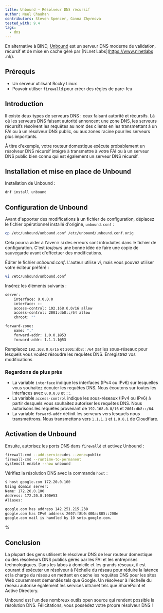```yaml
---
title: Unbound – Résolveur DNS récursif
author: Neel Chauhan
contributors: Steven Spencer, Ganna Zhyrnova
tested_with: 9.4
tags:
  - dns
---
```


En alternative à BIND, [Unbound](https://www.nlnetlabs.nl/projects/unbound/about/) est un serveur DNS moderne de validation, récursif et de mise en cache géré par [NLnet Labs](https://www.nlnetlabs .nl/).

## Prérequis

- Un serveur utilisant Rocky Linux
- Pouvoir utiliser `firewalld` pour créer des règles de pare-feu

## Introduction

Il existe deux types de serveurs DNS : ceux faisant autorité et récursifs. Là où les serveurs DNS faisant autorité annoncent une zone DNS, les serveurs récursifs résolvent les requêtes au nom des clients en les transmettant à un FAI ou à un résolveur DNS public, ou aux zones racine pour les serveurs plus importants.

À titre d'exemple, votre routeur domestique exécute probablement un résolveur DNS récursif intégré à transmettre à votre FAI ou à un serveur DNS public bien connu qui est également un serveur DNS récursif.

## Installation et mise en place de Unbound

Installation de Unbound :

```bash
dnf install unbound
```

## Configuration de Unbound

Avant d'apporter des modifications à un fichier de configuration, déplacez le fichier opérationnel installé d'origine, `unbound.conf` :

```bash
cp /etc/unbound/unbound.conf /etc/unbound/unbound.conf.orig
```

Cela pourra aider à l'avenir si des erreurs sont introduites dans le fichier de configuration. C'est _toujours_ une bonne idée de faire une copie de sauvegarde avant d'effectuer des modifications.

Éditer le fichier _unbound.conf_. L'auteur utilise _vi_, mais vous pouvez utiliser votre éditeur préféré :

```bash
vi /etc/unbound/unbound.conf
```

Insérez les éléments suivants :

```bash
server:
    interface: 0.0.0.0
    interface: ::
    access-control: 192.168.0.0/16 allow
    access-control: 2001:db8::/64 allow
    chroot: ""

forward-zone:
    name: "."
    forward-addr: 1.0.0.1@53
    forward-addr: 1.1.1.1@53
```

Remplacez `192.168.0.0/16` et `2001:db8::/64` par les sous-réseaux pour lesquels vous voulez résoudre les requêtes DNS. Enregistrez vos modifications.

### Regardons de plus près

- La variable `interface` indique les interfaces (IPv4 ou IPv6) sur lesquelles vous souhaitez écouter les requêtes DNS. Nous écoutons sur toutes les interfaces avec `0.0.0.0` et `::`.
- La variable `access-control` indique les sous-réseaux (IPv4 ou IPv6) à partir desquels vous souhaitez autoriser les requêtes DNS. Nous autorisons les requêtes provenant de `192.168.0.0/16` et `2001:db8::/64`.
- La variable `forward-addr` définit les serveurs vers lesquels nous transmettrons. Nous transmettons vers `1.1.1.1` et `1.0.0.1` de Cloudflare.

## Activation de Unbound

Ensuite, autorisez les ports DNS dans `firewalld` et activez Unbound :

```bash
firewall-cmd --add-service=dns --zone=public
firewall-cmd --runtime-to-permanent
systemctl enable --now unbound
```

Vérifiez la résolution DNS avec la commande `host` :

```bash
$ host google.com 172.20.0.100
Using domain server:
Name: 172.20.0.100
Address: 172.20.0.100#53
Aliases:

google.com has address 142.251.215.238
google.com has IPv6 address 2607:f8b0:400a:805::200e
google.com mail is handled by 10 smtp.google.com.
```

%

## Conclusion

La plupart des gens utilisent le résolveur DNS de leur routeur domestique ou des résolveurs DNS publics gérés par les FAI et les entreprises technologiques. Dans les labos à domicile et les grands réseaux, il est courant d'exécuter un résolveur à l'échelle du réseau pour réduire la latence et la charge du réseau en mettant en cache les requêtes DNS pour les sites Web couramment demandés tels que Google. Un résolveur à l'échelle du réseau autorise également les services intranet tels que SharePoint et Active Directory.

Unbound est l'un des nombreux outils open source qui rendent possible la résolution DNS. Félicitations, vous possédez votre propre résolveur DNS !
